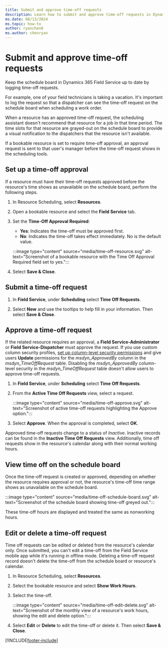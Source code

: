 ```yaml
---
title: Submit and approve time-off requests
description: Learn how to submit and approve time-off requests in Dynamics 365 Field Service
ms.date: 08/13/2024
ms.topic: how-to
author: ryanchen8
ms.author: chenryan
---
```

# Submit and approve time-off requests

Keep the schedule board in Dynamics 365 Field Service up to date by logging time-off requests.  
  
For example, one of your field technicians is taking a vacation. It's important to log the request so that a dispatcher can see the time-off request on the schedule board when scheduling a work order.  
  
When a resource has an approved time-off request, the scheduling assistant doesn't recommend that resource for a job in that time period. The time slots for that resource are grayed-out on the schedule board to provide a visual notification to the dispatchers that the resource isn't available.  
  
If a bookable resource is set to require time-off approval, an approval request is sent to that user's manager before the time-off request shows in the scheduling tools.  

## Set up a time-off approval

If a resource must have their time-off requests approved before the resource's time shows as unavailable on the schedule board, perform the following steps.

1. In Resource Scheduling, select **Resources**.

1. Open a bookable resource and select the **Field Service** tab.

1. Set the **Time-Off Approval Required**:
   - **Yes**: Indicates the time-off must be approved first.
   - **No**: Indicates the time-off takes effect immediately. No is the default value.

   :::image type="content" source="media/time-off-resource.svg" alt-text="Screenshot of a bookable resource with the Time Off Approval Required field set to yes.":::

1. Select **Save & Close**.

## Submit a time-off request  

1. In **Field Service**, under **Scheduling** select **Time Off Requests**.  
  
1. Select **New** and use the tooltips to help fill in your information. Then select **Save & Close**.  

## Approve a time-off request  

If the related resource requires an approval, a **Field Service-Administrator** or **Field Service-Dispatcher** must approve the request. If you use custom column security profiles, [set up column-level security permissions](/power-platform/admin/set-up-security-permissions-field) and give users **Update** permissions for the *msdyn_ApprovedBy* column in the *msdyn_TimeOffRequest* table. Disabling the *msdyn_ApprovedBy* column-level security in the *msdyn_TimeOffRequest* table doesn't allow users to approve time-off requests.

1. In **Field Service**, under **Scheduling** select **Time Off Requests**.

1. From the **Active Time Off Requests** view, select a request.

   :::image type="content" source="media/time-off-approve.svg" alt-text="Screenshot of active time-off requests highlighting the Approve option.":::

1. Select **Approve**. When the approval is completed, select **OK**.

Approved time-off requests change to a status of *Inactive*. Inactive records can be found in the **Inactive Time Off Requests** view. Additionally, time off requests show in the resource's calendar along with their normal working hours.

## View time off on the schedule board

Once the time-off request is created or approved, depending on whether the resource requires approval or not, the resource's time-off time range shows as unavailable on the schedule board.

:::image type="content" source="media/time-off-schedule-board.svg" alt-text="Screenshot of the schedule board showing time-off greyed out.":::

These time-off hours are displayed and treated the same as nonworking hours.

## Edit or delete a time-off request

Time off requests can be edited or deleted from the resource's calendar only. Once submitted, you can't edit a time-off from the Field Service mobile app while it's running in offline mode. Deleting a time-off request record doesn't delete the time-off from the schedule board or resource's calendar.

1. In Resource Scheduling, select **Resources**.

1. Select the bookable resource and select **Show Work Hours**.

1. Select the time-off.

   :::image type="content" source="media/time-off-edit-delete.svg" alt-text="Screenshot of the monthly view of a resource's work hours, showing the edit and delete option.":::

1. Select **Edit** or **Delete** to edit the time-off or delete it. Then select **Save & Close**.

[!INCLUDE[footer-include](../includes/footer-banner.md)]

